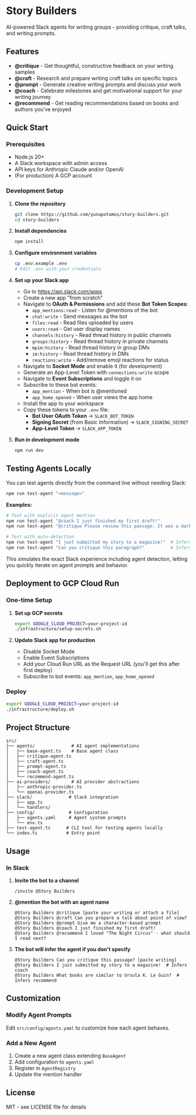 # Story Builders

AI-powered Slack agents for writing groups - providing critique, craft talks, and writing prompts.

## Features

- **@critique** - Get thoughtful, constructive feedback on your writing samples
- **@craft** - Research and prepare writing craft talks on specific topics
- **@prompt** - Generate creative writing prompts and discuss your work
- **@coach** - Celebrate milestones and get motivational support for your writing journey
- **@recommend** - Get reading recommendations based on books and authors you've enjoyed

## Quick Start

### Prerequisites

- Node.js 20+
- A Slack workspace with admin access
- API keys for Anthropic Claude and/or OpenAI
- (For production) A GCP account

### Development Setup

1. **Clone the repository**
   ```bash
   git clone https://github.com/yunapotamus/story-builders.git
   cd story-builders
   ```

2. **Install dependencies**
   ```bash
   npm install
   ```

3. **Configure environment variables**
   ```bash
   cp .env.example .env
   # Edit .env with your credentials
   ```

4. **Set up your Slack app**
   - Go to https://api.slack.com/apps
   - Create a new app "from scratch"
   - Navigate to **OAuth & Permissions** and add these **Bot Token Scopes**:
     - `app_mentions:read` - Listen for @mentions of the bot
     - `chat:write` - Send messages as the bot
     - `files:read` - Read files uploaded by users
     - `users:read` - Get user display names
     - `channels:history` - Read thread history in public channels
     - `groups:history` - Read thread history in private channels
     - `mpim:history` - Read thread history in group DMs
     - `im:history` - Read thread history in DMs
     - `reactions:write` - Add/remove emoji reactions for status
   - Navigate to **Socket Mode** and enable it (for development)
   - Generate an App-Level Token with `connections:write` scope
   - Navigate to **Event Subscriptions** and toggle it on
   - Subscribe to these bot events:
     - `app_mention` - When bot is @mentioned
     - `app_home_opened` - When user views the app home
   - Install the app to your workspace
   - Copy these tokens to your `.env` file:
     - **Bot User OAuth Token** → `SLACK_BOT_TOKEN`
     - **Signing Secret** (from Basic Information) → `SLACK_SIGNING_SECRET`
     - **App-Level Token** → `SLACK_APP_TOKEN`

5. **Run in development mode**
   ```bash
   npm run dev
   ```

## Testing Agents Locally

You can test agents directly from the command line without needing Slack:

```bash
npm run test-agent "<message>"
```

**Examples:**
```bash
# Test with explicit agent mention
npm run test-agent "@coach I just finished my first draft!"
npm run test-agent "@critique Please review this passage: It was a dark and stormy night..."

# Test with auto-detection
npm run test-agent "I just submitted my story to a magazine!"  # Infers coach
npm run test-agent "Can you critique this paragraph?"          # Infers critique
```

This simulates the exact Slack experience including agent detection, letting you quickly iterate on agent prompts and behavior.

## Deployment to GCP Cloud Run

### One-time Setup

1. **Set up GCP secrets**
   ```bash
   export GOOGLE_CLOUD_PROJECT=your-project-id
   ./infrastructure/setup-secrets.sh
   ```

2. **Update Slack app for production**
   - Disable Socket Mode
   - Enable Event Subscriptions
   - Add your Cloud Run URL as the Request URL (you'll get this after first deploy)
   - Subscribe to bot events: `app_mention`, `app_home_opened`

### Deploy

```bash
export GOOGLE_CLOUD_PROJECT=your-project-id
./infrastructure/deploy.sh
```

## Project Structure

```
src/
├── agents/              # AI agent implementations
│   ├── base-agent.ts    # Base agent class
│   ├── critique-agent.ts
│   ├── craft-agent.ts
│   ├── prompt-agent.ts
│   ├── coach-agent.ts
│   └── recommend-agent.ts
├── ai-providers/        # AI provider abstractions
│   ├── anthropic-provider.ts
│   └── openai-provider.ts
├── slack/              # Slack integration
│   ├── app.ts
│   └── handlers/
├── config/             # Configuration
│   ├── agents.yaml     # Agent system prompts
│   └── env.ts
├── test-agent.ts      # CLI tool for testing agents locally
└── index.ts           # Entry point
```

## Usage

### In Slack

1. **Invite the bot to a channel**
   ```
   /invite @Story Builders
   ```

2. **@mention the bot with an agent name**
   ```
   @Story Builders @critique [paste your writing or attach a file]
   @Story Builders @craft Can you prepare a talk about point of view?
   @Story Builders @prompt Give me a character-based prompt
   @Story Builders @coach I just finished my first draft!
   @Story Builders @recommend I loved "The Night Circus" - what should I read next?
   ```

3. **The bot will infer the agent if you don't specify**
   ```
   @Story Builders Can you critique this passage? [paste writing]
   @Story Builders I just submitted my story to a magazine!  # Infers coach
   @Story Builders What books are similar to Ursula K. Le Guin?  # Infers recommend
   ```

## Customization

### Modify Agent Prompts

Edit `src/config/agents.yaml` to customize how each agent behaves.

### Add a New Agent

1. Create a new agent class extending `BaseAgent`
2. Add configuration to `agents.yaml`
3. Register in `AgentRegistry`
4. Update the mention handler

## License

MIT - see LICENSE file for details
